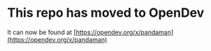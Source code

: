 # This repo has moved to OpenDev

It can now be found at [https://opendev.org/x/pandaman](https://opendev.org/x/pandaman)
